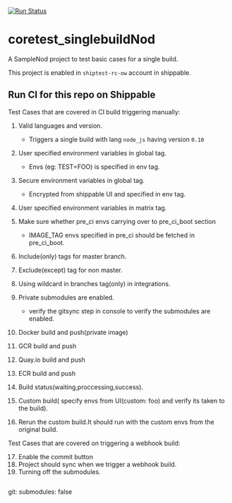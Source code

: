 [![Run Status](https://rcapi.shippable.com/projects/58ae7d8317e88c050022f159/badge?branch=master)](https://rcapp.shippable.com/bitbucket/shiptest-rc-ow/coretest_singlebuildnod)

# coretest_singlebuildNod
A SampleNod project to test basic cases for a single build.


This project is enabled in `shiptest-rc-ow` account in shippable.


## Run CI for this repo on Shippable

Test Cases that are covered in CI build triggering manually:


1. Valid languages and version.
   - Triggers a single build with lang `node_js` having  version `0.10`
2. User specified environment variables in global tag.
   - Envs (eg: TEST=FOO) is specified in env tag.
3. Secure environment variables in global tag.
   - Encrypted from shippable UI and specified in env tag.
4. User specified environment variables in matrix tag.
5. Make sure whether pre_ci envs carrying over to pre_ci_boot section
   - IMAGE_TAG envs specified in pre_ci should be fetched in pre_ci_boot.

6. Include(only) tags for master branch.
7. Exclude(except) tag for non master.
8. Using wildcard in branches tag(only) in integrations.
9. Private submodules are enabled.
    - verify the gitsync step in console to verify the submodules are enabled.

10. Docker build and push(private image)
11. GCR build and push
12. Quay.io build and push
13. ECR build and push
14. Build status(waiting,proccessing,success).
15. Custom build( specify envs from UI(custom: foo)  and verify its taken to the build).
16. Rerun the custom build.It should run with the custom envs from the original build.

Test Cases that are covered on triggering a webhook build:

17. Enable the commit button
18. Project should sync when we trigger a webhook build.
19. Turning off the submodules.
    ```
git:
     submodules: false
``` 
   